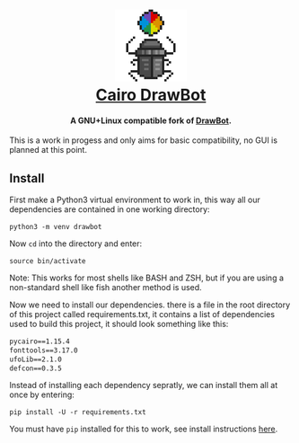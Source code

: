 <h1 align="center">
  <a href="https://github.com/eliheuer/CairoDrawBot"><img src="images/icon-4x.gif" alt="DrawBot" width="128" height="128"/></a><br>
  <a href="https://github.com/eliheuer/CairoDrawBot">Cairo DrawBot</a>
</h1>

<h4 align="center">A GNU+Linux compatible fork of <a href="https://github.com/typemytype/drawbot">DrawBot</a>.</h4>

This is a work in progess and only aims for basic compatibility, no GUI is planned at this point. 

## Install

First make a Python3 virtual environment to work in, this way all our dependencies are contained in one working directory:
```
python3 -m venv drawbot
```
Now `cd` into the directory and enter:
```
source bin/activate
```
Note: This works for most shells like BASH and ZSH, but if you are using a non-standard shell like fish another method is used. 

Now we need to install our dependencies. there is a file in the root directory of this project called requirements.txt, it contains a list of dependencies used to build this project, it should look something like this:

```
pycairo==1.15.4
fonttools==3.17.0
ufoLib==2.1.0
defcon==0.3.5
```
Instead of installing each dependency sepratly, we can install them all at once by entering: 
```
pip install -U -r requirements.txt 
```
You must have `pip` installed for this to work, see install instructions [here](https://pip.pypa.io/en/stable/installing/).
